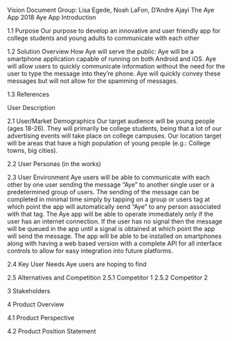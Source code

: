 Vision Document
Group: Lisa Egede, Noah LaFon, D’Andre Ajayi
The Aye App
2018 Aye App
Introduction

1.1 Purpose
Our purpose to develop an innovative and user friendly app for college students and young adults to communicate with each other


1.2 Solution Overview
How Aye will serve the public:
Aye will be a smartphone application capable of running on both Android and iOS.
Aye will allow users to quickly communicate information without the need for the user to type the  message into they’re phone.
Aye will quickly convey these messages but will not allow for the spamming of messages.


1.3 References

User Description

2.1 User/Market Demographics
Our target audience will be young people (ages 18-26). They will primarily be college students, being that a lot of our advertising events will take place on college campuses. Our location target will be areas that have a high population of young people (e.g.: College towns, big cities).

2.2 User Personas
(in the works)

2.3 User Environment
Aye users will be able to communicate with each other by one user sending the message “Aye” to another single user or a predetermined group of users.
The sending of the message can be completed in minimal time simply by tapping on a group or users tag at which point the app will automatically send “Aye” to any person associated with that tag.
The Aye app will be able to operate immediately only if the user has an internet connection. If the user has no signal then the message will be queued in the app until a signal is obtained at which point the app will send the message.
The app will be able to be installed on smartphones along with having a web based version with a complete API for all interface controls to allow for easy integration into future platforms.








2.4 Key User Needs
Aye users are hoping to find





2.5 Alternatives and Competition
2.5.1 Competitor 1
2.5.2 Competitor 2

3 Stakeholders

4 Product Overview

4.1 Product Perspective

4.2 Product Position Statement
